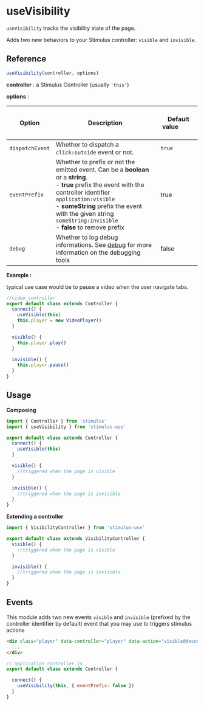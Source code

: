 # useVisibility

`useVisibility` tracks the visibility state of the page.

Adds two new behaviors to your Stimulus controller: `visible` and `invisible`.

## Reference

```javascript
useVisibility(controller, options)
```

**controller** : a Stimulus Controller (usually `'this'`)

**options** :

| Option| Description |&nbsp; &nbsp; &nbsp; &nbsp; &nbsp; &nbsp;Default value&nbsp; &nbsp; &nbsp; &nbsp; &nbsp; &nbsp; &nbsp; &nbsp;|
|-----------------------|-------------|---------------------|
| `dispatchEvent` | Whether to dispatch a `click:outside` event or not.| `true` |
|`eventPrefix`| Whether to prefix or not the emitted event. Can be a **boolean** or a **string**.<br>- **true** prefix the event with the controller identifier `application:visible` <br>- **someString** prefix the event with the given string `someString:invisible` <br>- **false** to remove prefix  |true|
| `debug` | Whether to log debug informations. See [debug](debug.md) for more information on the debugging tools|false|

**Example :**

typical use case would be to pause a video when the user navigate tabs.

```js
//video_controller
export default class extends Controller {
  connect() {
    useVisible(this)
    this.player = new VideoPlayer()
  }

  visible() {
    this.player.play()
  }

  invisible() {
    this.player.pause()
  }
}
```

## Usage

**Composing**

```js
import { Controller } from 'stimulus'
import { useVisibility } from 'stimulus-use'

export default class extends Controller {
  connect() {
    useVisible(this)
  }

  visible() {
    //triggered when the page is visible
  }

  invisible() {
    //triggered when the page is invisible
  }
}
```

**Extending a controller**

```js
import { VisibilityController } from 'stimulus-use'

export default class extends VisibilityController {
  visible() {
    //triggered when the page is visible
  }

  invisible() {
    //triggered when the page is invisible
  }
}
```

## Events

This module adds two new events `visible` and `invisible` (prefixed by the controller identifier by default) event that you may use to triggers stimulus actions

```html
<div class="player" data-controller="player" data-action="visible@document->player#play" >
  ...
</div>
```

```js
// application_controller.js
export default class extends Controller {

  connect() {
    useVisibility(this, { eventPrefix: false })
  }
}
```
